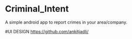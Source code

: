 # Criminal_Intent
A simple android app to report crimes in your area/company.

#UI DESIGN 
https://github.com/ankitjadli/
